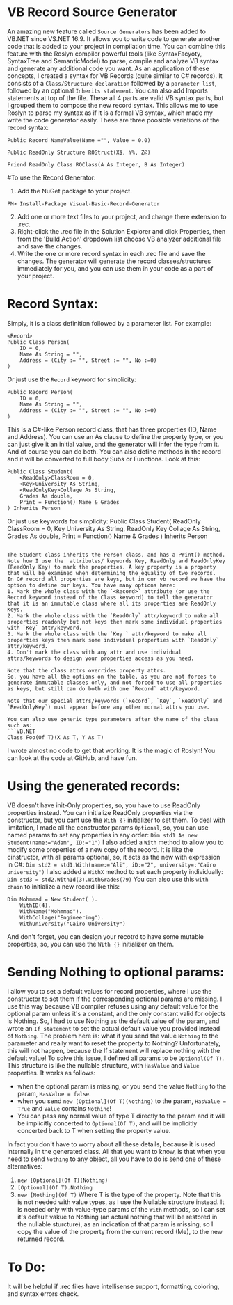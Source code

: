 # VB Record Source Generator
An amazing new feature called `Source Generators` has been added to VB.NET since VS.NET 16.9. It allows you to write code to generate another code that is added to your project in compilation time. 
You can combine this feature with the Roslyn compiler powerful tools (like SyntaxFacyoty, SyntaxTree and SemanticModel) to parse, compile and analyze VB syntax and generate any additional code you want. As an application of these concepts, I created a syntax for VB Records (quite similar to C# records). It consists of a `Class/Structure declaration` followed by a `parameter list`, followed by an optional `Inherits statement`. You can also add Imports statements at top of the file. 
These all 4 parts are valid VB syntax parts, but I grouped them to compose the new record syntax. This allows me to use Roslyn to parse my syntax as if it is a formal VB syntax, which made my write the code generator easily.
These are three poosible variations of the record syntax:
```VB.NET
Public Record NameValue(Name ="", Value = 0.0)
```

```VB.NET
Public ReadOnly Structure ROStruct(X$, Y%, Z@)
```

```VB.NET
Friend ReadOnly Class ROClass(A As Integer, B As Integer)
```

 #To use the Record Generator:
1. Add the NuGet package to your project.
```
PM> Install-Package Visual-Basic-Record-Generator
```

2. Add one or more text files to your project, and change there extension to .rec.
3. Right-click the .rec file in the Solution Explorer and click Properties, then from the 'Build Action' dropdown list choose VB analyzer additional file and save the changes.
4. Write the one or more record syntax in each .rec file and save the changes. The generator will generate the record classes/structures immediately for you, and you can use them in your code as a part of your project. 

# Record Syntax:
Simply, it is a class definition followed by a parameter list. For example:
```VB.NET
<Record>
Public Class Person(
    ID = 0, 
    Name As String = "", 
    Address = (City := "", Street := "", No :=0)
)
```

Or just use the `Record` keyword for simplicity:
```VB.NET
Public Record Person(
    ID = 0, 
    Name As String = "", 
    Address = (City := "", Street := "", No :=0)
)
```

This is a C#-like Person record class, that has three properties (ID, Name and Address). You can use an As clause to define the property type, or you can just give it an initial value, and the generator will infer the type from it. And of course you can do both.
You can also define methods in the record and it will be converted to full body Subs or Functions. Look at this:
```VB.NET
Public Class Student(
    <ReadOnly>ClassRoom = 0,
    <Key>University As String,
    <ReadOnlyKey>Collage As String,
    Grades As double, 
    Print = Function() Name & Grades
) Inherits Person
```

Or just use keywords for simplicity:
Public Class Student(
    ReadOnly ClassRoom = 0,
    Key University As String,
    ReadOnly Key Collage As String,
    Grades As double, 
    Print = Function() Name & Grades
) Inherits Person
```

The Student class inherits the Person class, and has a Print() method.
Note how I use the  attributes/ keywords Key, ReadOnly and ReadOnlyKey (ReadOnly Key) to mark the properties. A key property is a property that will be examined when determining the equality of two records. 
In C# record all properties are keys, but in our vb record we have the option to define our keys. You have many options here:
1. Mark the whole class with the `<Record>` attribute (or use the Record keyword instead of the Class keyword) to tell the generator that it is an immutable class where all its properties are ReadOnly Keys.
2. Mark the whole class with the `ReadOnly` attr/keyword to make all properties readonly but not keys then mark some individual properties with `Key` attr/keyword. 
3. Mark the whole class with the `Key ` attr/keyword to make all properties keys then mark some individual properties with `ReadOnly` attr/keyword.
4. Don't mark the class with any attr and use individual attrs/keywords to design your properties access as you need.

Note that the class attrs overrides property attrs.
So, you have all the options on the table, as you are not forces to generate immutable classes only, and not forced to use all properties as keys, but still can do both with one `Record` attr/keyword.

Note that our special attrs/keywords (`Record`, `Key`, `ReadOnly` and `ReadOnlyKey`) must appear before any other mormal attrs you use. 

You can also use generic type parameters after the name of the class such as:
```VB.NET
Class Foo(Of T)(X As T, Y As T)
```

I wrote almost no code to get that working. It is the magic of Roslyn! You can look at the code at GitHub, and have fun.

# Using the generated records:
VB doesn't have init-Only properties, so, you have to use ReadOnly properties instead. You can initialize ReadOnly properties via the constructor, but you cant use the `With {}` initializer to set them. To deal with limitation, I made all the constructor params `Optional`, so, you can use named params to set any properties in any order:
`Dim std1 As new Student(name:="Adam", ID:="1")`
I also added a `With` method to allow you to modify some properties of a new copy of the record. It is like the cinstructor, with all params optional, so, it acts as the new with expression in C#:
`Dim std2 = std1.With(name:="Ali", iD:="2", university=:"Cairo university")`
I also added a `WithX` method to set each property individually:
`Dim std3 = std2.WithId(3).WithGrades(79)`
You can also use this `with chain` to initialize a new record like this:
```VB.NET
Dim Mohmmad = New Student( ).
    WithID(4).       
    WithName("Mohmmad").
    WithCollage("Engineering").
    WithUniversity("Cairo University")
```

And don't forget, you can design your recotrd to have some mutable properties, so, you can use the `With {}` initializer on them.

# Sending Nothing to optional params:
I allow you to set a default values for record properties, where I use the constructor to set them if the corresponding optional params are missing. I use this way because VB compiler refuses using any default value for the optional param unless it's a constant, and the only constant valid for objects is Nothing. So, I had to use Nothing as the default value of the param, and wrote an `If statement` to set the actual default value you provided instead of `Nothing`. The problem here is: what if you send the value `Nothing` to the parameter and really want to reset the property to Nothing? Unfortunately, this will not happen, because the If statement will replace nothing with the default value!
To solve this issue, I defined all params to be `Optional(Of T)`. This structure is like the nullable structure, with `HasValue` and `Value` properties. It works as follows:
- when the optional param is missing, or you send the value `Nothing` to the param, `HasValue = false`.
- when you send `new [Optional](Of T)(Nothing)` to the param, `HasValue = True` and `Value` contains `Nothing`!
- You can pass any normal value of type T directly to the param and it will be implicitly concerted to `Optional(Of T)`, and will be implicitly concerted back to T when setting the property value.

In fact you don't have to worry about all these details, because it is used internally in the generated class. All that you want to know, is that when you need to send `Nothing` to any object, all you have to do is send one of these alternatives:
1. `new [Optional](Of T)(Nothing)`
2. `[Optional](Of T).Nothing`
3. `new [Nothing](Of T)`
Where T is the type of the property.
Note that this is not needed with value types, as I use the Nullable structure instead. It is needed only with value-type params of the `With` methods, so I can set it's default vakue to Nothing (an actual nothing that will be restored in the nullable sturcture), as an indication of that param is missing, so I copy the value of the property from the current record (Me), to the new returned record.

# To Do:
It will be helpful if .rec files have intellisense support, formatting, coloring, and syntax errors check.
